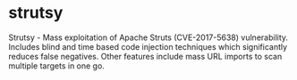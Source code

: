 # strutsy
Strutsy - Mass exploitation of Apache Struts (CVE-2017-5638) vulnerability. Includes blind and time based code injection techniques which significantly reduces false negatives. Other features include mass URL imports to scan multiple targets in one go. 
